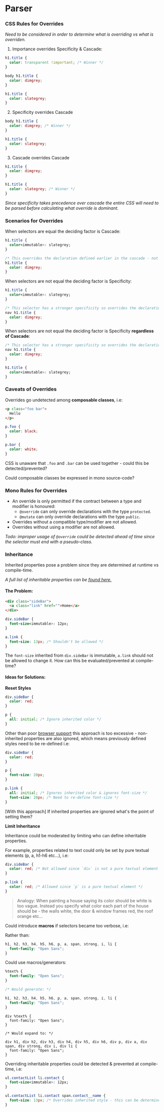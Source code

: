 # Parser

### CSS Rules for Overrides
*Need to be considered in order to determine what is overriding vs what is overriden.*

1) Importance overrides Specificity & Cascade:

```css
h1.title {
  color: transparent !important; /* Winner */
}

body h1.title {
  color: dimgrey;
}

h1.title {
  color: slategrey;
}
```

2) Specificity overrides Cascade

```css
body h1.title {
  color: dimgrey; /* Winner */
}

h1.title {
  color: slategrey;
}
```

3) Cascade overrides Cascade

```css
h1.title {
  color: dimgrey;
}

h1.title {
  color: slategrey; /* Winner */
}
```

*Since specificity takes precedence over cascade the entire CSS will need to be parsed before calculating what override is dominant.*

### Scenarios for Overrides

When selectors are equal the deciding factor is Cascade:

```css
h1.title {
  color<immutable>: slategrey;
}

/* This overrides the declaration defined earlier in the cascade - not allowed since color is immutable */
h1.title {
  color: dimgrey;
}
```

When selectors are not equal the deciding factor is Specificity:

```css
h1.title {
  color<immutable>: slategrey;
}

/* This selector has a stronger specificity so overrides the declaration defined earlier in the cascade - not allowed since color is immutable */
nav h1.title {
  color: dimgrey;
}
```

When selectors are not equal the deciding factor is Specificity **regardless of Cascade**:

```css
/* This selector has a stronger specificity so overrides the declaration defined later in the cascade - not allowed since color is immutable */
nav h1.title {
  color: dimgrey;
}

h1.title {
  color<immutable>: slategrey;
}
```

### Caveats of Overrides

Overrides go undetected among **composable classes**, i.e:

```html
<p class="foo bar">
  Hello
</p>
```

```css
p.foo {
  color: black;
}

p.bar {
  color: white;
}
```

CSS is unaware that `.foo` and `.bar` can be used together - could this be detected/prevented?

Could composable classes be expressed in mono source-code?

### Mono Rules for Overrides

- An override is only permitted if the contract between a type and modifier is honoured:
  - `@override` can only override declarations with the type `protected`.
  - `@mutate` can only override declarations with the type `public`.
- Overrides without a compatible type/modifier are not allowed.
- Overrides without using a modifier are not allowed.

*Todo: improper usage of `@override` could be detected ahead of time since the selector must end with a pseudo-class.*

### Inheritance

Inherited properties pose a problem since they are determined at runtime vs compile-time.

*A full list of inheritable properties can be [found here.](https://stackoverflow.com/questions/5612302/which-css-properties-are-inherited)*

#### The Problem:

```html
<div class="sideBar">
  <a class="link" href="">Home</a>
</div>
```

```css
div.sideBar {
  font-size<immutable>: 12px;
}

a.link {
  font-size: 13px; /* Shouldn't be allowed */
}
```

The `font-size` inherited from `div.sideBar` is immutable, `a.link` should not be allowed to change it. How can this be evaluated/prevented at compile-time?

#### Ideas for Solutions:

**Reset Styles**

```css
div.sideBar {
  color: red;
}

p {
  all: initial; /* Ignore inherited color */
}
```

Other than poor [browser support](https://developer.mozilla.org/en-US/docs/Web/CSS/all#Browser_compatibility) this approach is too excessive - non-inherited properties are also ignored, which means previously defined styles need to be re-defined i.e:

```css
div.sideBar {
  color: red;
}

p {
  font-size: 20px;
}

p.link {
  all: initial; /* Ignores inherited color & ignores font-size */
  font-size: 20px; /* Need to re-define font-size */
}
```

[With this approach] If inherited properties are ignored what's the point of setting them?

**Limit Inheritance**

Inheritance could be moderated by limiting who can define inheritable properties.

For example, properties related to text could only be set by pure textual elements (p, a, h1-h6 etc...), i.e:

```css
div.sideBar {
  color: red; /* Not allowed since `div` is not a pure textual element */
}

p.link {
  color: red; /* Allowed since `p` is a pure textual element */
}
```

> Analogy: When painting a house saying its color should be white is too vague. Instead you specify what color each part of the house should be - the walls white, the door & window frames red, the roof orange etc...

Could introduce **macros** if selectors became too verbose, i.e:

Rather than:

```css
h1, h2, h3, h4, h5, h6, p, a, span, strong, i, li {
  font-family: "Open Sans";
}
```

Could use macros/generators:

```css
%text% {
  font-family: "Open Sans";
}

/* Would generate: */

h1, h2, h3, h4, h5, h6, p, a, span, strong, i, li {
  font-family: "Open Sans";
}
```

```
div %text% {
  font-family: "Open Sans";
}

/* Would expand to: */

div h1, div h2, div h3, div h4, div h5, div h6, div p, div a, div span, div strong, div i, div li {
  font-family: "Open Sans";
}
```

Overriding inheritable properties could be detected & prevented at compile-time, i.e:

```css
ul.contactList li.contact {
  font-size<immutable>: 12px;
}

ul.contactList li.contact span.contact__name {
  font-size: 13px; /* Overrides inherited style - this can be determined at compile-time */
}
```